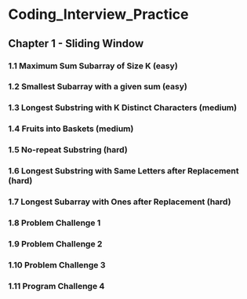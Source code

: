 # Coding_Interview_Practice
## Chapter 1 - Sliding Window
### 1.1 Maximum Sum Subarray of Size K (easy)
### 1.2 Smallest Subarray with a given sum (easy)
### 1.3 Longest Substring with K Distinct Characters (medium)
### 1.4 Fruits into Baskets (medium)
### 1.5 No-repeat Substring (hard)
### 1.6 Longest Substring with Same Letters after Replacement (hard)
### 1.7 Longest Subarray with Ones after Replacement (hard)
### 1.8 Problem Challenge 1
### 1.9 Problem Challenge 2
### 1.10 Problem Challenge 3
### 1.11 Program Challenge 4

